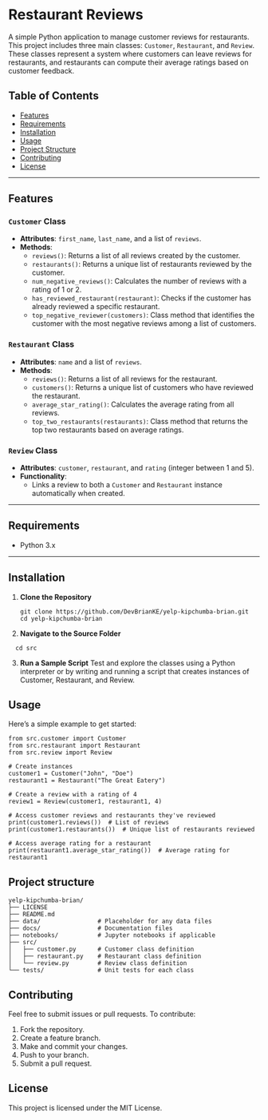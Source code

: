 # Restaurant Reviews

A simple Python application to manage customer reviews for restaurants. This project includes three main classes: `Customer`, `Restaurant`, and `Review`. These classes represent a system where customers can leave reviews for restaurants, and restaurants can compute their average ratings based on customer feedback.

## Table of Contents
- [Features](#features)
- [Requirements](#requirements)
- [Installation](#installation)
- [Usage](#usage)
- [Project Structure](#project-structure)
- [Contributing](#contributing)
- [License](#license)

---

## Features

### `Customer` Class
- **Attributes**: `first_name`, `last_name`, and a list of `reviews`.
- **Methods**:
  - `reviews()`: Returns a list of all reviews created by the customer.
  - `restaurants()`: Returns a unique list of restaurants reviewed by the customer.
  - `num_negative_reviews()`: Calculates the number of reviews with a rating of 1 or 2.
  - `has_reviewed_restaurant(restaurant)`: Checks if the customer has already reviewed a specific restaurant.
  - `top_negative_reviewer(customers)`: Class method that identifies the customer with the most negative reviews among a list of customers.

### `Restaurant` Class
- **Attributes**: `name` and a list of `reviews`.
- **Methods**:
  - `reviews()`: Returns a list of all reviews for the restaurant.
  - `customers()`: Returns a unique list of customers who have reviewed the restaurant.
  - `average_star_rating()`: Calculates the average rating from all reviews.
  - `top_two_restaurants(restaurants)`: Class method that returns the top two restaurants based on average ratings.

### `Review` Class
- **Attributes**: `customer`, `restaurant`, and `rating` (integer between 1 and 5).
- **Functionality**:
  - Links a review to both a `Customer` and `Restaurant` instance automatically when created.

---

## Requirements

- Python 3.x

---

## Installation

1. **Clone the Repository**  
   ```
   git clone https://github.com/DevBrianKE/yelp-kipchumba-brian.git
   cd yelp-kipchumba-brian
   ```
2. **Navigate to the Source Folder**
 ```
   cd src
 ```
3. **Run a Sample Script**
 Test and explore the classes using a Python interpreter or by writing and running a script that creates instances of Customer, Restaurant, and Review.

 ## Usage
 Here’s a simple example to get started:

 ```
 from src.customer import Customer
from src.restaurant import Restaurant
from src.review import Review

# Create instances
customer1 = Customer("John", "Doe")
restaurant1 = Restaurant("The Great Eatery")

# Create a review with a rating of 4
review1 = Review(customer1, restaurant1, 4)

# Access customer reviews and restaurants they've reviewed
print(customer1.reviews())  # List of reviews
print(customer1.restaurants())  # Unique list of restaurants reviewed

# Access average rating for a restaurant
print(restaurant1.average_star_rating())  # Average rating for restaurant1

 ```
## Project structure
```
yelp-kipchumba-brian/
├── LICENSE
├── README.md
├── data/                # Placeholder for any data files
├── docs/                # Documentation files
├── notebooks/           # Jupyter notebooks if applicable
├── src/
│   ├── customer.py      # Customer class definition
│   ├── restaurant.py    # Restaurant class definition
│   └── review.py        # Review class definition
└── tests/               # Unit tests for each class
```
## Contributing
Feel free to submit issues or pull requests. To contribute:

1. Fork the repository.
2. Create a feature branch.
3. Make and commit your changes.
4. Push to your branch.
5. Submit a pull request.


## License
This project is licensed under the MIT License.

